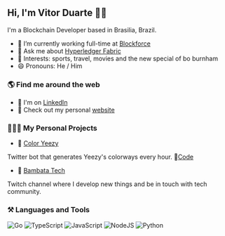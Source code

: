 ## Hi, I'm Vitor Duarte 🤙🏾
I'm a Blockchain Developer based in Brasilia, Brazil.


- 🔭 I’m currently working full-time at [Blockforce](https://blockforce.in)
- 💬 Ask me about [Hyperledger Fabric](https://github.com/hyperledger/fabric) 
- 🖤 Interests: sports, travel, movies and the new special of bo burnham
- 😄 Pronouns: He / Him

### 🌎 Find me around the web

- 💼 I'm on [LinkedIn](https://www.linkedin.com/in/vitor-duarte-0405b5107/)
- 🎡 Check out my personal [website](vitorduarte.github.io/)

### 👨🏾‍💻 My Personal Projects

- 🎨 [Color Yeezy](https://twitter.com/coloryeezy)

Twitter bot that generates Yeezy's colorways every hour.
💽[Code](https://github.com/vitorduarte/coloryeezy)
   
- 💜 [Bambata Tech](https://github.com/BambataTech/)

Twitch channel where I develop new things and be in touch with tech community.

### ⚒ Languages and Tools

![Go](https://img.shields.io/badge/go-%2300ADD8.svg?style=for-the-badge&logo=go&logoColor=white)
![TypeScript](https://img.shields.io/badge/typescript-%23007ACC.svg?style=for-the-badge&logo=typescript&logoColor=white)
![JavaScript](https://img.shields.io/badge/javascript-%23323330.svg?style=for-the-badge&logo=javascript&logoColor=%23F7DF1E)
![NodeJS](https://img.shields.io/badge/node.js-%2343853D.svg?style=for-the-badge&logo=node.js&logoColor=white)
![Python](https://img.shields.io/badge/python-3670A0?style=for-the-badge&logo=python&logoColor=ffdd54)

